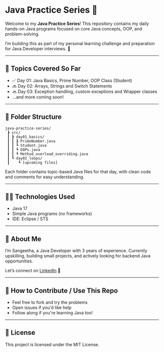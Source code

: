 # Java Practice Series 🚀

Welcome to my **Java Practice Series**!
This repository contains my daily hands-on Java programs focused on core Java concepts, OOP, and problem-solving.

I’m building this as part of my personal learning challenge and preparation for Java Developer interviews. 💪

---

## 📘 Topics Covered So Far

* ✅ Day 01: Java Basics, Prime Number, OOP Class (Student)
* 🔜 Day 02: Arrays, Strings and Switch Statements
* 🔜 Day 03: Exception handling, custom exceptions and Wrapper classes
* ...and more coming soon!

---

## 📂 Folder Structure

```
java-practice-series/
 ┣ src/
 ┃ ┣ day01_basics/
 ┃ ┃ ┣ PrimeNumber.java
 ┃ ┃ ┗ Student.java
 ┃ ┃ ┗ OOPs.java
 ┃ ┃ ┗ Method_overload_overriding.java
 ┃ ┗ day02_loops/
 ┃    ┗ [upcoming files]
```

Each folder contains topic-based Java files for that day, with clean code and comments for easy understanding.

---

## 👩‍💻 Technologies Used

* Java 17
* Simple Java programs (no frameworks)
* IDE: Eclipse / STS 

---

## 📌 About Me

I’m Sangeetha, a Java Developer with 3 years of experience.
Currently upskilling, building small projects, and actively looking for backend Java opportunities.

Let’s connect on [LinkedIn](https://www.linkedin.com/in/Sangeetha832/) 💼

---

## 🌟 How to Contribute / Use This Repo

* Feel free to fork and try the problems
* Open issues if you'd like help
* Follow along if you're learning Java too!

---

## 🔖 License

This project is licensed under the MIT License.
